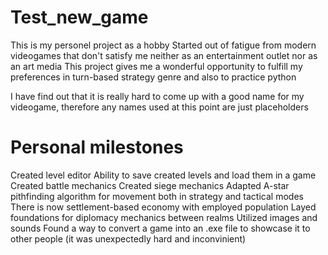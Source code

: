 # Test_new_game
This is my personel project as a hobby
Started out of fatigue from modern videogames that don't satisfy me neither as an entertainment outlet nor as an art media
This project gives me a wonderful opportunity to fulfill my preferences in turn-based strategy genre and also to practice python

I have find out that it is really hard to come up with a good name for my videogame, therefore any names used at this point are just placeholders


# Personal milestones
Created level editor
Ability to save created levels and load them in a game
Created battle mechanics
Created siege mechanics
Adapted A-star pithfinding algorithm for movement both in strategy and tactical modes
There is now settlement-based economy with employed population
Layed foundations for diplomacy mechanics between realms
Utilized images and sounds
Found a way to convert a game into an .exe file to showcase it to other people (it was unexpectedly hard and inconvinient)

